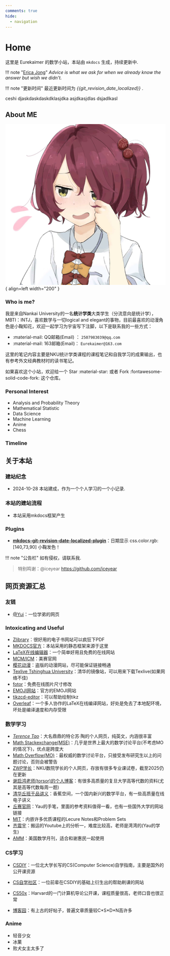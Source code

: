 ```yaml
---
comments: true
hide:
  - navigation
---
```

# Home

这里是 Eurekaimer 的数学小站，本站由 `mkdocs` 生成，持续更新中.



!!! note "[Erica Jong](http://en.wikipedia.org/wiki/Erica_Jong)"
    *Advice is what we ask for when we already know the answer but wish we didn’t.* 

!!! note "更新时间"
    最近更新时间为 *{{git_revision_date_localized}}* .

  
ceshi djaskdaskdaskdklasjdka
asjdkasjdlas dsjadlkasl


## About ME

![profile](imgs/profile.jpg){ align=left width="200" }

### Who is me?

我是来自Nankai University的一名**统计学类**大类学生（分流意向是统计学），MBTI：INTJ，喜欢数学与一切logical and elegant的事物，目前最喜欢的动漫角色是小鞠知花，欢迎一起学习为宇宙写下注脚，以下是联系我的一些方式：

- :material-mail: QQ邮箱(Email) ： `2507983039@qq.com`
- :material-mail: 163邮箱(Email)： `Eurekaimer@163.com`
  

这里的笔记内容主要是NKU统计学类课程的课程笔记和自我学习的成果输出，也有参考外文经典教材时的读书笔记。

如果喜欢这个小站，欢迎给一个 Star :material-star: 或者 Fork :fontawesome-solid-code-fork: 这个仓库。

### Personal Interest

+ Analysis and Probability Theory
+ Mathematical Statistic
+ Data Science
+ Machine Learning
+ Anime
+ Chess

### Timeline



## 关于本站

### 建站纪念

- 2024-10-28 本站建成，作为一个个人学习的一个小记录.



### 本站的建站流程

+ 本站采用mkdocs框架产生

### Plugins

+ [**mkdocs-git-revision-date-localized-plugin**](https://timvink.github.io/mkdocs-git-revision-date-localized-plugin/)：日期显示 css.color.rgb:[140,73,90] 小鞠发色！

!!! note "公告栏"
    如有侵权，请联系我.

> 特别鸣谢：@iceyear https://github.com/iceyear



## 网页资源汇总

### 友链

+ [@Yui]([Yui](https://yui-5995.xlog.app/))：一位学弟的网页

### Intoxicating and Useful

+ [Zlibrary](https://zh.z-lib.gs/)：很好用的电子书网站可以疯狂下PDF
+ [MKDOCS官方](https://github.com/mkdocs/mkdocs)：本站采用的静态框架来源于这里
+ [LaTeX在线编辑器](https://www.latexlive.com/)：一个简单好用且免费的在线网站
+ [MCM/ICM](https://www.contest.comap.com/undergraduate/contests/index.html)：美赛官网
+ [樱花动漫](https://www.295k.cc/dongmanplay/2340-1-1.html)：盗版的动漫网站，尽可能保证链接畅通
+ [Texlive Tshinghua University](https://mirrors.tuna.tsinghua.edu.cn/CTAN/systems/texlive/Images/)：清华的镜像站，可以用来下载Texlive(如果网络不佳)
+ [fotor](https://www.fotor.com/cn/features/resize/)：免费在线图片尺寸修改
+ [EMOJI网站](https://www.unicode.org/emoji/charts/full-emoji-list.html)：官方的EMOJI网站
+ [tikzcd-editor](https://tikzcd.yichuanshen.de/)：可以帮助绘制tikz
+ [Overleaf](https://www.overleaf.com/project)：一个多人协作的LaTeX在线编译网站，好处是免去了本地配环境，坏处是编译速度和内存受限

### 数学学习

+ [*Terence Tao*](https://terrytao.wordpress.com/)：大名鼎鼎的特仑苏·陶的个人网页，纯英文，内涵很丰富
+ [Math Stackexchange(MSE)](https://math.stackexchange.com/tour)：几乎是世界上最大的数学讨论平台(不考虑MO的情况下)，优点是跨度大
+ [Math Overflow(MO)](https://mathoverflow.net/)：最权威的数学讨论平台，只接受发布研究生以上的问题讨论，否则会被警告
+ [ZWP学长](https://zhangwp.com/share/nku-sms-exams)：NKU数院学长的个人网页，存放有很多专业课试卷，截至2025仍在更新
+ [谢启鸿老师(torsor)的个人博客](https://www.cnblogs.com/torsor)：有很多高质量的复旦大学高等代数的资料(尤其是高等代数每周一题)
+ [清华丘班于品讲义](https://www.bananaspace.org/wiki/%E8%AE%B2%E4%B9%89:%E6%95%B0%E5%AD%A6%E5%88%86%E6%9E%90/%E6%95%B0%E5%AD%A6%E5%88%86%E6%9E%90%E4%B8%80%E7%AE%80%E4%BB%8B)：香蕉空间，一个国内新兴的数学平台，有一些高质量在线电子讲义
+ [丘赛官网](http://yau-contest.com/)：Yau的手笔，里面的参考资料值得一看，也有一些国外大学的网站链接
+ [MIT](https://ocw.mit.edu/)：内嵌许多优质课程的Lecure Notes和Problem Sets
+ [齐震宇](https://www.youtube.com/watch?v=3JBUUE1aLIk&list=PLil-R4o6jmGhUqtKbZf0LIFKd-xN__g_M)：搬运的Youtube上的分析一，难度比较高，老师是湾湾的(Yau的学生)
+ [AMM](http://libgen.rs/scimag/journals/1154)：美国数学月刊，适合和谢惠民一起使用

### CS学习

+ [CSDIY](https://github.com/pkuflyingpig/cs-self-learning/)：一位北大学长写的CS(Computer Science)自学指南，主要是国外的公开课资源

+ [CS自学社区](https://www.learncs.site/docs/curriculum-resource/cs61a/dis/sol-disc00)：一位前辈在CSDIY的基础上衍生出的帮助刷课的网站

+ [CS50x](https://cs50.harvard.edu/x/2025)：Harvard的一门计算机导论公开课，课程质量很高，老师口音也很正常

+ [博客园](https://www.cnblogs.com/)：有上古的好帖子，普遍文章质量较C\*S\*D\*N高许多

  

  

### Anime

+ 轻音少女
+ 冰菓
+ 败犬女主太多了
